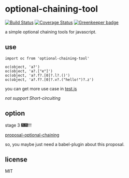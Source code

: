 # optional-chaining-tool

[![Build Status](https://travis-ci.org/cbbfcd/optional-chian.svg?branch=master)](https://travis-ci.org/cbbfcd/optional-chian)
[![Coverage Status](https://coveralls.io/repos/github/cbbfcd/optional-chian/badge.svg?branch=master)](https://coveralls.io/github/cbbfcd/optional-chian?branch=master) [![Greenkeeper badge](https://badges.greenkeeper.io/cbbfcd/optional-chian.svg)](https://greenkeeper.io/)

a simple optional chaining tools for javascript.

## use

```
import oc from 'optional-chaining-tool'

oc(object, 'a?')
oc(object, 'a?.["e"]')
oc(object, 'a?.f?.[0]?.l?.()')
oc(object, 'a?.f?.[0]?.v?.("hello!")?.z')
```

you can get more use case in [test.js](./test.js)

*not support Short-circuiting*

## option

stage 3 🎆🎆!!!

[proposal-optional-chaining](https://github.com/tc39/proposal-optional-chaining)

so, you maybe just need a babel-plugin about this proposal.


## license

MIT